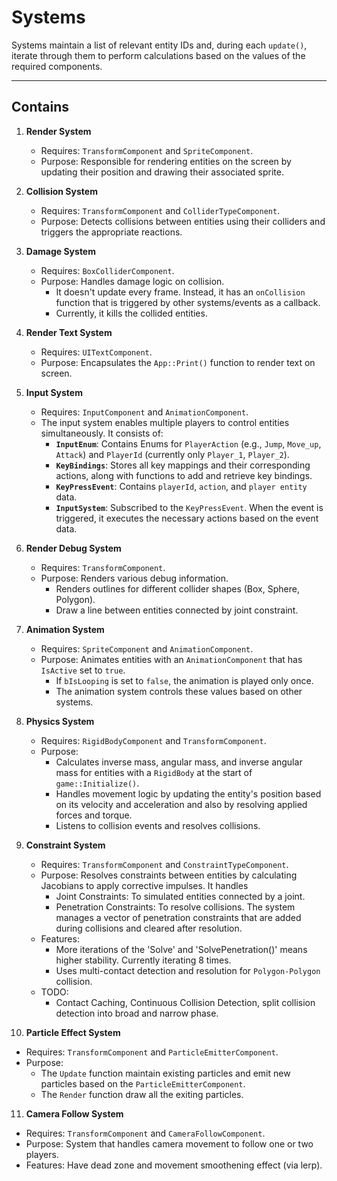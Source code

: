 # Systems

Systems maintain a list of relevant entity IDs and, during each `update()`, iterate through them to perform calculations based on the values of the required components.

---

## Contains

1. **Render System**
   - Requires: `TransformComponent` and `SpriteComponent`.
   - Purpose: Responsible for rendering entities on the screen by updating their position and drawing their associated sprite.

2. **Collision System**
   - Requires: `TransformComponent` and `ColliderTypeComponent`.
   - Purpose: Detects collisions between entities using their colliders and triggers the appropriate reactions.

3. **Damage System**
   - Requires: `BoxColliderComponent`.
   - Purpose: Handles damage logic on collision.
     - It doesn't update every frame. Instead, it has an `onCollision` function that is triggered by other systems/events as a callback.
     - Currently, it kills the collided entities.

4. **Render Text System**
   - Requires: `UITextComponent`.
   - Purpose: Encapsulates the `App::Print()` function to render text on screen.

5. **Input System**
   - Requires: `InputComponent` and `AnimationComponent`.
   - The input system enables multiple players to control entities simultaneously. It consists of:
     - **`InputEnum`**: Contains Enums for `PlayerAction` (e.g., `Jump`, `Move_up`, `Attack`) and `PlayerId` (currently only `Player_1`, `Player_2`).
     - **`KeyBindings`**: Stores all key mappings and their corresponding actions, along with functions to add and retrieve key bindings.
     - **`KeyPressEvent`**: Contains `playerId`, `action`, and `player entity` data.
     - **`InputSystem`**: Subscribed to the `KeyPressEvent`. When the event is triggered, it executes the necessary actions based on the event data.

6. **Render Debug System**
   - Requires: `TransformComponent`.
   - Purpose: Renders various debug information.
     - Renders outlines for different collider shapes (Box, Sphere, Polygon).
     - Draw a line between entities connected by joint constraint.

7. **Animation System**
   - Requires: `SpriteComponent` and `AnimationComponent`.
   - Purpose: Animates entities with an `AnimationComponent` that has `IsActive` set to `true`.
     - If `bIsLooping` is set to `false`, the animation is played only once.
     - The animation system controls these values based on other systems.

8. **Physics System**
   - Requires: `RigidBodyComponent` and `TransformComponent`.
   - Purpose:
     - Calculates inverse mass, angular mass, and inverse angular mass for entities with a `RigidBody` at the start of `game::Initialize()`.  
     - Handles movement logic by updating the entity's position based on its velocity and acceleration and also by resolving applied forces and torque.  
     - Listens to collision events and resolves collisions. 

9. **Constraint System**
   - Requires: `TransformComponent` and `ConstraintTypeComponent`.
   - Purpose: Resolves constraints between entities by calculating Jacobians to apply corrective impulses. It handles
     - Joint Constraints: To simulated entities connected by a joint.
     - Penetration Constraints: To resolve collisions. The system manages a vector of penetration constraints that are added during collisions and cleared after resolution.
   - Features:
     - More iterations of the 'Solve' and 'SolvePenetration()' means higher stability. Currently iterating 8 times.
     - Uses multi-contact detection and resolution for `Polygon-Polygon` collision.
   - TODO:
     - Contact Caching, Continuous Collision Detection, split collision detection into broad and narrow phase. 

10. **Particle Effect System**
   - Requires: `TransformComponent` and `ParticleEmitterComponent`.
   - Purpose:
     - The `Update` function maintain existing particles and emit new particles based on the `ParticleEmitterComponent`.
     - The `Render` function draw all the exiting particles.

11. **Camera Follow System**
   - Requires: `TransformComponent` and `CameraFollowComponent`.
   - Purpose: System that handles camera movement to follow one or two players.
   - Features: Have dead zone and movement smoothening effect (via lerp).